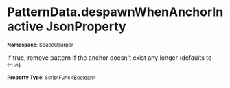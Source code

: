 # PatternData.despawnWhenAnchorInactive JsonProperty

<small>**Namespace**: SpaceUsurper</small>

If true, remove pattern if the anchor doesn't exist any longer (defaults to true).

<small>**Property Type**: ScriptFunc&lt;[Boolean](https://docs.microsoft.com/en-us/dotnet/api/system.boolean?view=netframework-4.5)&gt;</small>

